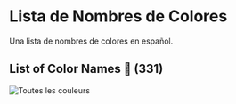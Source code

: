 # Lista de Nombres de Colores
Una lista de nombres de colores en español.

## List of Color Names 🔖 (**331**)

![Toutes les couleurs](colors.svg "Lista de nombres de colores")
